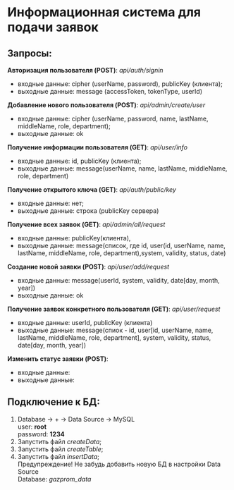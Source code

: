 # Информационная система для подачи заявок
Запросы:
-----------------------------------
**Авторизация пользователя (POST)**: _api/auth/signin_
* входные данные: cipher (userName, password), publicKey (клиента); 
* выходные данные: message (accessToken, tokenType, userId)

**Добавление нового пользователя (POST)**: _api/admin/create/user_
* входные данные: cipher (userName, password, name, lastName, middleName, role, department); 
* выходные данные: ok

**Получение информации пользователя (GET)**: _api/user/info_
* входные данные: id, publicKey (клиента);
* выходные данные: message(userName, name, lastName, middleName, role, department)

**Получение открытого ключа (GET)**: _api/auth/public/key_
* входные данные: нет;
* выходные данные: строка (publicKey сервера)

**Получение всех заявок (GET)**: _api/admin/all/request_
* входные данные: publicKey(клиента),
* выходные данные: message(список, где id, 
user(id, userName, name, lastName, middleName, role, department),system, validity, status, date)

**Создание новой заявки (POST)**: _api/user/add/request_
* входные данные: message(userId, system, validity, date[day, month, year])
* выходные данные: ok

**Получение заявок конкретного пользователя (GET)**: _api/user/request_
* входные данные: userId, publicKey (клиента)
* выходные данные: message(спиок - id, user[id, userName, name, lastName, middleName, role, department], 
system, validity, status, date[day, month, year])

**Изменить статус заявки (POST)**:
* входные данные: 
* выходные данные: 

Подключение к БД:
-----------------------------------
1. Database -> + -> Data Source -> MySQL\
user: **root**\
password: **1234**
2. Запустить файл _createData_;
3. Запустить файл _createTable_;
4. Запустить файл _insertData_;\
Предупреждение! Не забудь добавить новую БД в настройки Data Source\
Database: _gazprom_data_